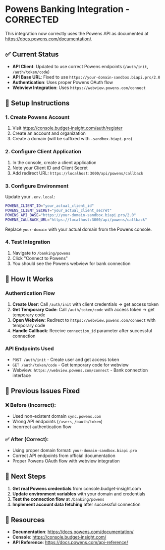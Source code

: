 # Powens Banking Integration - CORRECTED

This integration now correctly uses the Powens API as documented at https://docs.powens.com/documentation/.

## ✅ Current Status

- **API Client**: Updated to use correct Powens endpoints (`/auth/init`, `/auth/token/code`)
- **API Base URL**: Fixed to use `https://your-domain-sandbox.biapi.pro/2.0`
- **Authentication**: Uses proper Powens OAuth flow
- **Webview Integration**: Uses `https://webview.powens.com/connect`

## 🔧 Setup Instructions

### 1. Create Powens Account
1. Visit https://console.budget-insight.com/auth/register
2. Create an account and organization
3. Create a domain (will be suffixed with `-sandbox.biapi.pro`)

### 2. Configure Client Application
1. In the console, create a client application
2. Note your Client ID and Client Secret
3. Add redirect URL: `https://localhost:3000/api/powens/callback`

### 3. Configure Environment
Update your `.env.local`:
```bash
POWENS_CLIENT_ID="your_actual_client_id"
POWENS_CLIENT_SECRET="your_actual_client_secret"
POWENS_API_BASE="https://your-domain-sandbox.biapi.pro/2.0"
POWENS_CALLBACK_URL="https://localhost:3000/api/powens/callback"
```

Replace `your-domain` with your actual domain from the Powens console.

### 4. Test Integration
1. Navigate to `/banking/powens`
2. Click "Connect to Powens"
3. You should see the Powens webview for bank connection

## 🚀 How It Works

### Authentication Flow
1. **Create User**: Call `/auth/init` with client credentials → get access token
2. **Get Temporary Code**: Call `/auth/token/code` with access token → get temporary code
3. **Open Webview**: Redirect to `https://webview.powens.com/connect` with temporary code
4. **Handle Callback**: Receive `connection_id` parameter after successful connection

### API Endpoints Used
- `POST /auth/init` - Create user and get access token
- `GET /auth/token/code` - Get temporary code for webview
- Webview: `https://webview.powens.com/connect` - Bank connection interface

## 🐛 Previous Issues Fixed

### ❌ Before (Incorrect):
- Used non-existent domain `sync.powens.com`
- Wrong API endpoints (`/users`, `/oauth/token`)
- Incorrect authentication flow

### ✅ After (Correct):
- Using proper domain format: `your-domain-sandbox.biapi.pro`
- Correct API endpoints from official documentation
- Proper Powens OAuth flow with webview integration

## 📝 Next Steps

1. **Get real Powens credentials** from console.budget-insight.com
2. **Update environment variables** with your domain and credentials
3. **Test the connection flow** at `/banking/powens`
4. **Implement account data fetching** after successful connection

## 🔗 Resources

- **Documentation**: https://docs.powens.com/documentation/
- **Console**: https://console.budget-insight.com/
- **API Reference**: https://docs.powens.com/api-reference/